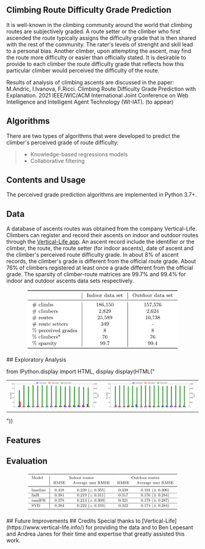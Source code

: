<!---<img align="left" src="./readme_files/climbing-route.png" width="100px">--->

## Climbing Route Difficulty Grade Prediction
It is well-known in the climbing community around the world that climbing routes are subjectively graded. A route setter or the climber who first ascended the route typically assigns the difficulty grade that is then shared with the rest of the community. The rater's levels of strenght and skill lead to a personal bias. Another climber, upon attempting the ascent, may find the route more difficulty or easier than officially stated. It is desirable to provide to each climber the route difficulty grade that reflects how this particular climber would perceived the difficulty of the route. 

Results of analysis of climbing ascents are discussed in the paper:
M.Andric, I.Ivanova, F.Ricci. Climbing Route Difficulty Grade Prediction with Explanation. 2021 IEEE/WIC/ACM International Joint Conference on Web Intelligence and Intelligent Agent Technology (WI-IAT). (to appear)
## Algorithms
There are two types of algorithms that were developed to predict the climber's perceived grade of route difficulty: 
> * Knowledge-based regressions models
> * Collaborative filtering 
## Contents and Usage
The perceived grade prediction algorithms are implemented in Python 3.7+. 
## Data
A database of ascents routes was obtained from the company Vertical-Life. Climbers can  register and record their ascents on indoor and outdoor routes through the [Vertical-Life app](https://www.vertical-life.info/). An ascent record include the identifier or the climber, the route, the route setter (for indoor ascents), date of ascent and the climber's perceived route difficulty grade. In about 8% of ascent records, the climber's grade is different from the official route grade. About 76% of climbers registered at least once a grade different from the official grade. The sparsity of climber-route matrices are 99.7% and 99.4% for indoor and outdoor ascents data sets respectively.
<p align="center">
<img src="./readme_files/data_stats.png" width="400px">
</p>
## Exploratory Analysis

from IPython.display import HTML, display
display(HTML("<table><tr><td><img src=./readme_files/indoor_distribution.png></td><td><img src=./readme_files/outdoor_distribution.png></td></tr></table>"))


## Features
## Evaluation
<p align="center">
<img src="./readme_files/results.png" width="400px">
</p>
## Future Improvements
<!--## Supplemental Material
Results of analysis of climbing ascents are discussed in the paper:
M.Andric, I.Ivanova, F.Ricci. Climbing Route Difficulty Grade Prediction with Explanation. 2021 IEEE/WIC/ACM International Joint Conference on Web Intelligence and Intelligent Agent Technology (WI-IAT). (to appear)-->
## Credits
Special thanks to [Vertical-Life](https://www.vertical-life.info/) for providing the data and to Ben Lepesant and Andrea Janes for their time and expertise that greatly assisted this work.